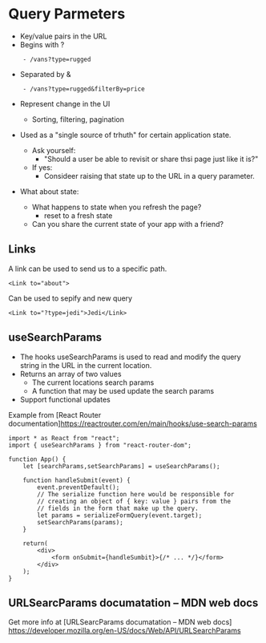 # Query Parmeters

* Key/value pairs in the URL
* Begins with ?
```
    - /vans?type=rugged
 ```
* Separated by &
```
    - /vans?type=rugged&filterBy=price
```

* Represent change in the UI
    * Sorting, filtering, pagination

* Used as a "single source of trhuth" for certain application state.
    * Ask yourself:
        * "Should a user be able to revisit or share thsi page just like it is?"
    * If yes:
        * Consideer raising that state up to the URL in a query parameter.

* What about state:
    * What happens to state when you refresh the page?
        * reset to a fresh state
    * Can you share the current state of your app with a friend?

## Links

A link can be used to send us to a specific path.

```
<Link to="about">

```

Can be used to sepify and new query

```
<Link to="?type=jedi">Jedi</Link>

```


## useSearchParams

* The hooks useSearchParams is used to read and modify the query string in the URL in the current location.
* Returns an array of two values
    * The current locations search params
    * A function that may be used update the search params
* Support functional updates

Example from [React Router documentation]https://reactrouter.com/en/main/hooks/use-search-params

```
import * as React from "react";
import { useSearchParams } from "react-router-dom";

function App() {
    let [searchParams,setSearchParams] = useSearchParams();

    function handleSubmit(event) {
        event.preventDefault();
        // The serialize function here would be responsible for
        // creating an object of { key: value } pairs from the
        // fields in the form that make up the query.
        let params = serializeFormQuery(event.target);
        setSearchParams(params);
    }

    return(
        <div>
            <form onSubmit={handleSumbit}>{/* ... */}</form>
        </div>
    );
}

```
## URLSearcParams documatation – MDN web docs

Get more info at [URLSearcParams documatation – MDN web docs] https://developer.mozilla.org/en-US/docs/Web/API/URLSearchParams


